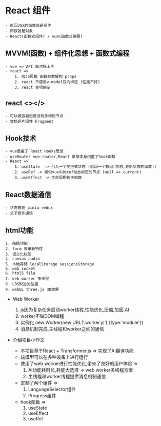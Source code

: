 # React 组件

    - 返回JSX的函数就是组件
    - 函数就是对象
    - React(函数式组件) / vue(函数式编程)

## MVVM(函数) + 组件化思想 + 函数式编程

    - vue => API 简洁好上手
    - react => 
        1. 纯JS风格 函数参数解构 props
        2. react 不使用v-model双向绑定 (性能不好)
        3. react 单项绑定

## react <></>

    - 可以做容器但是没有多增加节点
    - 文档碎片组件 Fragment

## Hook技术

    - vue借鉴了 React Hooks思想
    - useRouter vue-router,React 框架本身内置了hook函数
    - React =>
        1. useState  -> 引入一个响应式状态 (返回一个数组[状态,更新状态的函数])
        2. useRef -> 类似vue中的ref动态绑定的节点 (null => current)
        3. useEffect -> 生命周期钩子函数

## React数据通信

    - 状态管理 pinia redux
    - 父子组件通信

## html功能

    1. 拖拽功能
    2. form 表单新特性
    3. 语义化标签
    4. canvas audio
    5. 本地存储 localStorage sessionsStorage
    6. web socket
    6. html5 file
    7. web worker 多线程
    8. LBS附近的位置
    9. webGL three.js 3D效果

- Web Worker
    1. js因为复杂任务启动worker线程,性能优化,压缩,加密,AI
    2. worker不做DOM编程
    3. 实例化 new Worker(new URL('.worker.js'),{type:'module'})
    4. 消息机制完成,主线程和worker之间的通信

- 介绍项目小作文
  - 本项目基于React + Transformer.js => 实现了AI翻译功能
  - 端模型可以在多种设备上进行运行
  - 使用了web worker进行性能优化,带来了良好的用户体验 =>
      1. AI功能耗时长,耗能大选择 -> web worker多线程方案
      2. 主线程和worker线程提供消息机制通信
  - 定制了两个组件 =>
      1. LanguageSelector组件
      2. Progress组件
  - hook函数 =>
      1. useState
      2. useEffect
      3. useRef
